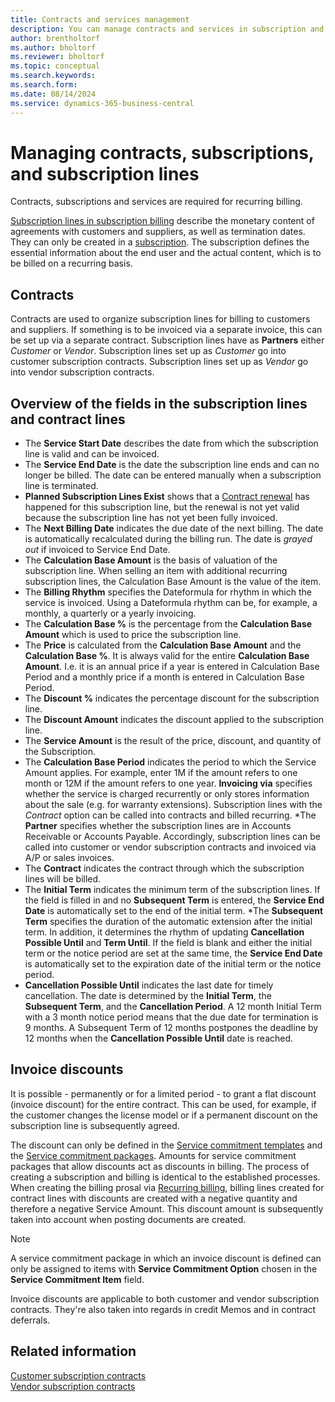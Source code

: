 ```yaml
---
title: Contracts and services management
description: You can manage contracts and services in subscription and recurring billing.
author: brentholtorf
ms.author: bholtorf
ms.reviewer: bholtorf
ms.topic: conceptual
ms.search.keywords: 
ms.search.form: 
ms.date: 08/14/2024
ms.service: dynamics-365-business-central
---
```


# Managing contracts, subscriptions, and subscription lines

Contracts, subscriptions and services are required for recurring billing.

[Subscription lines in subscription billing](../masterdata/service-commitments.md) describe the monetary content of agreements with customers and suppliers, as well as termination dates. They can only be created in a [subscription](service-objects.md). The subscription defines the essential information about the end user and the actual content, which is to be billed on a recurring basis.

## Contracts

Contracts are used to organize subscription lines for billing to customers and suppliers. If something is to be invoiced via a separate invoice, this can be set up via a separate contract. Subscription lines have as **Partners** either *Customer* or *Vendor*. Subscription lines set up as *Customer* go into customer subscription contracts. Subscription lines set up as *Vendor* go into vendor subscription contracts.

## Overview of the fields in the subscription lines and contract lines

* The **Service Start Date** describes the date from which the subscription line is valid and can be invoiced.
* The **Service End Date** is the date the subscription line ends and can no longer be billed. The date can be entered manually when a subscription line is terminated.
* **Planned Subscription Lines Exist** shows that a [Contract renewal](contract-renewal.md) has happened for this subscription line, but the renewal is not yet valid because the subscription line has not yet been fully invoiced.
* The **Next Billing Date** indicates the due date of the next billing. The date is automatically recalculated during the billing run. The date is *grayed out* if invoiced to Service End Date.
* The **Calculation Base Amount** is the basis of valuation of the subscription line. When selling an item with additional recurring subscription lines, the Calculation Base Amount is the value of the item.
* The **Billing Rhythm** specifies the Dateformula for rhythm in which the service is invoiced. Using a Dateformula rhythm can be, for example, a monthly, a quarterly or a yearly invoicing.
* The **Calculation Base %** is the percentage from the **Calculation Base Amount** which is used to price the subscription line.
* The **Price** is calculated from the **Calculation Base Amount** and the **Calculation Base %**. It is always valid for the entire **Calculation Base Amount**. I.e. it is an annual price if a year is entered in Calculation Base Period and a monthly price if a month is entered in Calculation Base Period.
* The **Discount %** indicates the percentage discount for the subscription line.
* The **Discount Amount** indicates the discount applied to the subscription line.
* The **Service Amount** is the result of the price, discount, and quantity of the Subscription.
* The **Calculation Base Period** indicates the period to which the Service Amount applies. For example, enter 1M if the amount refers to one month or 12M if the amount refers to one year.
**Invoicing via** specifies whether the service is charged recurrently or only stores information about the sale (e.g. for warranty extensions). Subscription lines with the *Contract* option can be called into contracts and billed recurring.
*The **Partner** specifies whether the subscription lines are in Accounts Receivable or Accounts Payable. Accordingly, subscription lines can be called into customer or vendor subscription contracts and invoiced via A/P or sales invoices.
* The **Contract** indicates the contract through which the subscription lines will be billed.
* The **Initial Term** indicates the minimum term of the subscription lines. If the field is filled in and no **Subsequent Term** is entered, the **Service End Date** is automatically set to the end of the initial term.
*The **Subsequent Term** specifies the duration of the automatic extension after the initial term. In addition, it determines the rhythm of updating **Cancellation Possible Until** and **Term Until**. If the field is blank and either the initial term or the notice period are set at the same time, the **Service End Date** is automatically set to the expiration date of the initial term or the notice period.
* **Cancellation Possible Until** indicates the last date for timely cancellation. The date is determined by the **Initial Term**, the **Subsequent Term**, and the **Cancellation Period**. A 12 month Initial Term with a 3 month notice period means that the due date for termination is 9 months. A Subsequent Term of 12 months postpones the deadline by 12 months when the **Cancellation Possible Until** date is reached.

## Invoice discounts

It is possible - permanently or for a limited period - to grant a flat discount (invoice discount) for the entire contract. This can be used, for example, if the customer changes the license model or if a permanent discount on the subscription line is subsequently agreed.

The discount can only be defined in the [Service commitment templates​](../masterdata/service-commitments.md#service-commitment-templates) and the [Service commitment packages​](../masterdata/service-commitments.md#service-commitment-packages). Amounts for service commitment packages that allow discounts act as discounts in billing. The process of creating a subscription and billing is identical to the established processes. When creating the billing prosal via [Recurring billing](../recurring-billing.md), billing lines created for contract lines with discounts are created with a negative quantity and therefore a negative Service Amount. This discount amount is subsequently taken into account when posting documents are created.

> [!NOTE]
> A service commitment package in which an invoice discount is defined can only be assigned to items with **Service Commitment Option** chosen in the **Service Commitment Item** field.

Invoice discounts are applicable to both customer and vendor subscription contracts. They're also taken into regards in credit Memos and in contract deferrals.

## Related information

[Customer subscription contracts](customer-contracts.md)  
[Vendor subscription contracts](vendor-contracts.md)